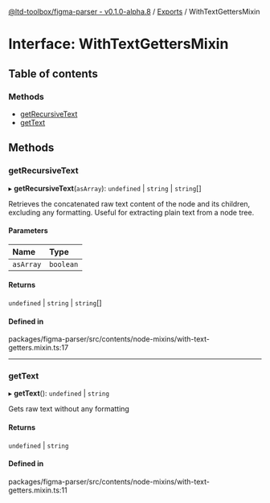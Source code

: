 [@ltd-toolbox/figma-parser - v0.1.0-alpha.8](../README.md) / [Exports](../modules.md) / WithTextGettersMixin

# Interface: WithTextGettersMixin

## Table of contents

### Methods

- [getRecursiveText](WithTextGettersMixin.md#getrecursivetext)
- [getText](WithTextGettersMixin.md#gettext)

## Methods

### getRecursiveText

▸ **getRecursiveText**(`asArray`): `undefined` \| `string` \| `string`[]

Retrieves the concatenated raw text content of the node and its children, excluding any formatting.
Useful for extracting plain text from a node tree.

#### Parameters

| Name | Type |
| :------ | :------ |
| `asArray` | `boolean` |

#### Returns

`undefined` \| `string` \| `string`[]

#### Defined in

packages/figma-parser/src/contents/node-mixins/with-text-getters.mixin.ts:17

___

### getText

▸ **getText**(): `undefined` \| `string`

Gets raw text without any formatting

#### Returns

`undefined` \| `string`

#### Defined in

packages/figma-parser/src/contents/node-mixins/with-text-getters.mixin.ts:11
